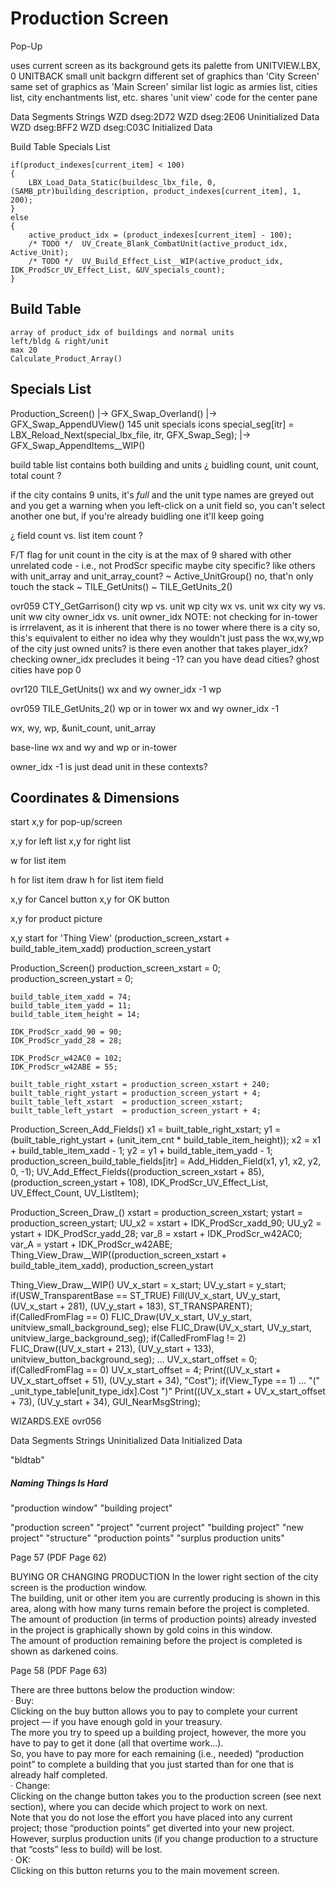 
# Production Screen

Pop-Up

uses current screen as its background
gets its palette from UNITVIEW.LBX, 0  UNITBACK    small unit backgrn
different set of graphics than 'City Screen'
same set of graphics as 'Main Screen'
similar list logic as armies list, cities list, city enchantments list, etc.
shares 'unit view' code for the center pane


Data Segments
Strings
    WZD dseg:2D72
    WZD dseg:2E06
Uninitialized Data
    WZD dseg:BFF2
    WZD dseg:C03C
Initialized Data



Build Table
Specials List


    if(product_indexes[current_item] < 100)
    {
        LBX_Load_Data_Static(buildesc_lbx_file, 0, (SAMB_ptr)building_description, product_indexes[current_item], 1, 200);
    }
    else
    {
        active_product_idx = (product_indexes[current_item] - 100);
        /* TODO */  UV_Create_Blank_CombatUnit(active_product_idx, Active_Unit);
        /* TODO */  UV_Build_Effect_List__WIP(active_product_idx, IDK_ProdScr_UV_Effect_List, &UV_specials_count);
    }


## Build Table
    array of product_idx of buildings and normal units
    left/bldg & right/unit
    max 20
    Calculate_Product_Array()
    

## Specials List

Production_Screen()
    |-> GFX_Swap_Overland()
    |-> GFX_Swap_AppendUView()
        145 unit specials icons
        special_seg[itr] = LBX_Reload_Next(special_lbx_file, itr, GFX_Swap_Seg);
    |-> GFX_Swap_AppendItems__WIP()







build table list contains both building and units
¿ buidling count, unit count, total count ?

if the city contains 9 units, it's *full*
    and the unit type names are greyed out
    and you get a warning when you left-click on a unit field
    so, you can't select another one
    but, if you're already buidling one it'll keep going


¿ field count vs. list item count ?



F/T flag for unit count in the city is at the max of 9
shared with other unrelated code - i.e., not ProdScr specific
maybe city specific?
like others with unit_array and unit_array_count?
~ Active_UnitGroup()  no, that'n only touch the stack
~ TILE_GetUnits()
~ TILE_GetUnits_2()

ovr059
CTY_GetGarrison()
    city wp vs. unit wp
    city wx vs. unit wx
    city wy vs. unit ww
    city owner_idx vs. unit owner_idx
NOTE: not checking for in-tower is irrrelavent, as it is inherent that there is no tower where there is a city
so, this's equivalent to either
no idea why they wouldn't just pass the wx,wy,wp of the city
    just owned units?
is there even another that takes player_idx?
checking owner_idx precludes it being -1?
    can you have dead cities?
    ghost cities have pop 0

ovr120
TILE_GetUnits()
    wx and wy
    owner_idx -1
    wp

ovr059
TILE_GetUnits_2()
    wp or in tower
    wx and wy
    owner_idx -1


wx, wy, wp, &unit_count, unit_array

base-line
    wx and wy and wp or in-tower

owner_idx -1 is just dead unit in these contexts?




## Coordinates & Dimensions

start x,y for pop-up/screen

x,y for left list
x,y for right list

w for list item

h for list item draw
h for list item field

x,y for Cancel button
x,y for OK button

x,y for product picture

x,y start for 'Thing View'
    (production_screen_xstart + build_table_item_xadd)
    production_screen_ystart

Production_Screen()
    production_screen_xstart = 0;
    production_screen_ystart = 0;

    build_table_item_xadd = 74;
    build_table_item_yadd = 11;
    build_table_item_height = 14;

    IDK_ProdScr_xadd_90 = 90;
    IDK_ProdScr_yadd_28 = 28;

    IDK_ProdScr_w42AC0 = 102;
    IDK_ProdScr_w42ABE = 55;

    built_table_right_xstart = production_screen_xstart + 240;
    built_table_right_ystart = production_screen_ystart + 4;
    built_table_left_xstart  = production_screen_xstart;
    built_table_left_ystart  = production_screen_ystart + 4;

Production_Screen_Add_Fields()
    x1 = built_table_right_xstart;
    y1 = (built_table_right_ystart + (unit_item_cnt * build_table_item_height));
    x2 = x1 + build_table_item_xadd - 1;
    y2 = y1 + build_table_item_yadd - 1;
    production_screen_build_table_fields[itr] = Add_Hidden_Field(x1, y1, x2, y2, 0, -1);
    UV_Add_Effect_Fields((production_screen_xstart + 85), (production_screen_ystart + 108), IDK_ProdScr_UV_Effect_List, UV_Effect_Count, UV_ListItem);


Production_Screen_Draw_()
    xstart = production_screen_xstart;
    ystart = production_screen_ystart;
    UU_x2 = xstart + IDK_ProdScr_xadd_90;
    UU_y2 = ystart + IDK_ProdScr_yadd_28;
    var_8 = xstart + IDK_ProdScr_w42AC0;
    var_A = ystart + IDK_ProdScr_w42ABE;
    Thing_View_Draw__WIP((production_screen_xstart + build_table_item_xadd), production_screen_ystart


Thing_View_Draw__WIP()
    UV_x_start = x_start;
    UV_y_start = y_start;
    if(USW_TransparentBase == ST_TRUE)
        Fill(UV_x_start, UV_y_start, (UV_x_start + 281), (UV_y_start + 183), ST_TRANSPARENT);
    if(CalledFromFlag == 0)
        FLIC_Draw(UV_x_start, UV_y_start, unitview_small_background_seg);
    else
        FLIC_Draw(UV_x_start, UV_y_start, unitview_large_background_seg);
        if(CalledFromFlag != 2)
            FLIC_Draw((UV_x_start + 213), (UV_y_start + 133), unitview_button_background_seg);
    ...
    UV_x_start_offset = 0;
    if(CalledFromFlag == 0)
        UV_x_start_offset = 4;
        Print((UV_x_start + UV_x_start_offset + 51), (UV_y_start + 34), "Cost");
        if(View_Type == 1)
            ... "(" _unit_type_table[unit_type_idx].Cost ")"
            Print((UV_x_start + UV_x_start_offset + 73), (UV_y_start + 34), GUI_NearMsgString);











WIZARDS.EXE
ovr056

Data Segments
Strings
Uninitialized Data
Initialized Data


"bldtab"


##### Naming Things Is Hard

"production window"
"building project"

"production screen"
"project"
"current project"
"building project"
"new project"
"structure"
"production points"
"surplus production units"

Page 57  (PDF Page 62)

BUYING OR CHANGING PRODUCTION
In the lower right section of the city screen is the production window.  
The building, unit or other item you are currently producing is shown in this area, along with how many turns remain before the project is completed.  
The amount of production (in terms of production points) already invested in the project is graphically shown by gold coins in this window.  
The amount of production remaining before the project is completed is shown as darkened coins.  

Page 58  (PDF Page 63)

There are three buttons below the production window:  
· Buy:  
Clicking on the buy button allows you to pay to complete your current project — if you have enough gold in your treasury.  
The more you try to speed up a building project, however, the more you have to pay to get it done (all that overtime work...).  
So, you have to pay more for each remaining (i.e., needed) “production point” to complete a building that you just started than for one that is already half completed.  
· Change:  
Clicking on the change button takes you to the production screen (see next section), where you can decide which project to work on next.  
Note that you do not lose the effort you have placed into any current project; those “production points” get diverted into your new project.  
However, surplus production units (if you change production to a structure that “costs” less to build) will be lost.  
· OK:  
Clicking on this button returns you to the main movement screen.  
